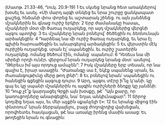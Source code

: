 (Մատթ. 21.33-46, Ղուկ. 20.9-19)
1 Եւ սկսեց նրանց հետ առակներով խօսել եւ ասել. «Մի մարդ այգի տնկեց եւ նրա շուրջը ցանկապատ քաշեց, հնձանի փոս փորեց եւ աշտարակ շինեց. ու այն յանձնեց մշակներին եւ գնաց ուրիշ երկիր: 2 Երբ ժամանակը հասաւ, մշակների մօտ մի ծառայ ուղարկեց, որ այդ մշակներից վերցնի այգու պտղից: 3 Եւ մշակները նրան բռնելով՝ ծեծեցին ու ձեռնունայն արձակեցին: 4 Դարձեալ նա մի ուրիշ ծառայ ուղարկեց, եւ նրա էլ գլխին հարուածեցին եւ անարգելով արձակեցին: 5 Եւ վերստին մէկ ուրիշին ուղարկեց. սրան էլ՝ սպանեցին. եւ ուրիշ շատերին ուղարկեց. ոմանց ծեծում էին, ոմանց՝ սպանում: 6 Դեռեւս նա մի սիրելի որդի ունէր. վերջում նրան ուղարկեց նրանց մօտ՝ ասելով. “Թերեւս իմ այս որդուց ամաչեն”: 7 Իսկ մշակները երբ տեսան, որ նա գալիս է, իրար ասացին. “Ժառանգը սա է, եկէք սպանենք սրան, եւ ժառանգութիւնը մերը թող լինի”: 8 Եւ բռնելով նրան՝ սպանեցին ու հանեցին գցեցին այգուց դուրս: 9 Արդ, այգու տէրը ի՞նչ կ՚անի. կը գայ եւ կը սպանի մշակներին ու այգին ուրիշների ձեռքը կը յանձնի: 10 Դուք չէ՞ք կարդացել Գրքի այն խօսքը, թէ՝ “Այն քարը, որ կառուցողները անարգեցին, նա՛ եղաւ անկիւնաքար”: 11 Տիրոջ կողմից եղաւ այս, եւ մեր աչքին սքանչելի է»:
12 Եւ նրանք միջոց էին փնտռում՝ նրան ձերբակալելու, բայց ժողովրդից վախեցան, որովհետեւ հասկացան, թէ նա առակը իրենց մասին ասաց: Եւ թողեցին նրան ու գնացին:
